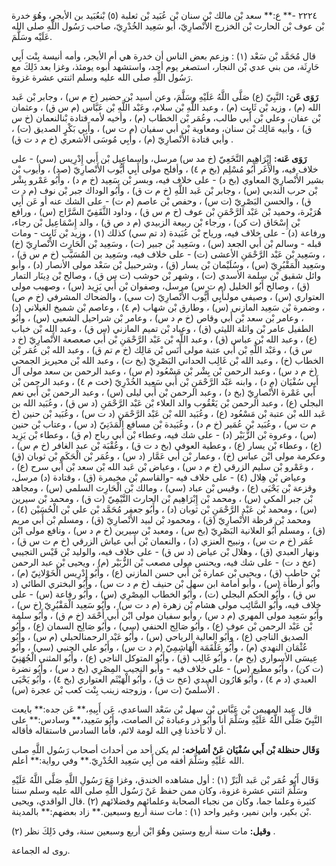 ٢٢٢٤ -** ع:** سعد بْن مالك بْن سنان بْن عُبَيد بْن ثعلبة (٥) بْنعُبَيد بن الأبجر، وهُوَ خدرة بْن عوف بْن الحارث بْن الخزرج الأَنْصارِيّ، أبو سَعِيد الخُدْرِيّ، صاحب رَسُول اللَّهِ صلى الله عَلَيْه وسَلَّمَ.

قال مُحَمَّد بْن سَعْد (١) : وزعم بعض الناس أن خدرة هي أم الأبجر، وأمه أنيسة بِنْت أَبِي حَارِثَة، من بني عدي بْن النجار، استصغر يوم أحد، واستشهد أبوه يومئذ، وغزا بعد ذَلِكَ مع رَسُول اللَّهِ صلى الله عليه وسلم اثنتي عشرة غزوة.

**رَوَى عَن:** النَّبِيّ (ع) صَلَّى اللَّهُ عَلَيْهِ وسَلَّمَ، وعن أسيد بْن حضير (خ م س) ، وجابر بْن عَبد الله (م) ، وزيد بْن ثَابِت (م) ، وعبد اللَّهِ بْن سلام، وعَبْد اللَّهِ بْن عَبَّاس (م س ق) ، وعثمان بْن عفان، وعلي بْن أَبي طالب، وعُمَر بْن الخطاب (م) ، وأخيه لأمه قتادة بْنالنعمان (خ س ق) ، وأبيه مَالِك بْن سنان، ومعاوية بْن أبي سفيان (م ت س) ، وأَبِي بَكْرٍ الصديق (ت) ، وأبي قتادة الأَنْصارِيّ (م) ، وأَبِي مُوسَى الأشعري (خ م د ت ق) .

**رَوَى عَنه:** إِبْرَاهِيم النَّخَعِيّ (خ مد س) مرسل، وإسماعيل بْن أَبي إِدْرِيس (سي) - على خلاف فيه، والأَغَر أَبُو مُسْلِم (بخ م ٤) ، وأفلح مولى أَبِي أَيُّوب الأَنْصارِيّ (صد) ، وأيوب بْن بشير الأَنْصارِيّ المعاوي (بخ د) - على خلاف فيه، وبسر بْن سَعِيد (خ م د) ، وأَبُو عَمْرو بِشْر بْن حرب الندبي (س) ، وجابر بْن عَبد اللَّهِ (خ م ت ق) ، وأَبُو الوداك جبر بْن نوف (م د ت ق) ، والحسن البَصْرِيّ (ت س) ، وحفص بْن عاصم (م ت) - على الشك عنه أو عَن أَبِي هُرَيْرة، وحميد بْن عَبْد الرَّحْمَنِ بْن عوف (خ م س ق) ، وداود الثَّقَفِيّ السَّرَّاج (س) ، ورافع بْن إِسْحَاق (ت كن) ، ورجاء بْن ربيعة الزبيدي (م د ص ق) ، والد إِسْمَاعِيل بْن رجاء، ورفاعة (د) - على خلاف فيه، ورياح بْن عُبَيدة (د تم سي) كذلك (١) ، وزيد بْن ثَابِت - ومات قبله - وسالم بْن أَبي الجعد (س) ، وسَعِيد بْن جبير (ت) ، وسَعِيد بْن الْحَارِث الأَنْصارِيّ (خ) ، وسَعِيد بْن عَبْد الرَّحْمَنِ الأعشى (ت) - على خلاف فيه، وسَعِيد بن المُسَيَّب (خ م س ق) ، وسَعِيد الْمَقْبُرِيّ (س) ، وسُلَيْمان بْن يسار (ق) ، وشرحبيل بْن سَعْد مولى الأنصار (د) ، وأبو وائل شقيق بْن سلمة الأسدي (ت) ، وشهر بْن حوشب (ت س ق) ، وصالح بْن دِينَار التمار (ق) ، وصالح أَبُو الخليل (م ت س) مرسل، وصفوان بْن أَبي يَزِيد (س) ، وصهيب مولى العتواري (س) ، وصيفي مولىأَبِي أَيُّوب الأَنْصارِيّ (ت سي) ، والضحاك المشرفي (خ م ص) ، وضمرة بْن سَعِيد المازني (س) ، وطارق بْن شهاب (م ٤) ، وعاصم بْن شميخ الغيلاني (د) ، وعامر بْن سعد بْن أَبي وقاص (خ م د س) ، وعامر بْن شراحيل الشعبي (س) ، وأَبُو الطفيل عامر بْن واثلة الليثي (ق) ، وعباد بْن تميم المازني (س ق) ، وعبد الله بْن خباب (ع) ، وعبد الله بْن عباس (ق) ، وعبد اللَّه بْن عَبْد الرَّحْمَنِ بْن أَبي صعصعة الأَنْصارِيّ (خ د س ق) ، وعَبْد اللَّهِ بْن أَبي عتبة مولى أَنَس بْن مَالِك (خ م تم ق) ، وعبد الله بْن عُمَر بْن الخطاب (خ) ، وعبد الله بْن غَالِب الحداني البَصْرِيّ (بخ ت) ، وعبد الله بْن محيريز الجمحي (خ م د س) ، وعبد الرحمن بْن بِشْر بْن مَسْعُود (م س) ، وعبد الرحمن بن سعد مولى آل أَبِي سُفْيَان (م د) ، وابنه عَبْد الرَّحْمَنِ بْن أَبي سَعِيد الخُدْرِيّ (خت م ٤) ، وعبد الرحمن بْن أَبي عَمْرة الأَنْصارِيّ (بخ د) ، وعبد الرحمن بْن أَبي ليلى (س) ، وعبد الرحمن بْن أَبي نعم البجلي (ع) ، وعبد الرحمن بْن يَعْقُوب والد العلاء بْن عَبْد الرَّحْمَنِ (د س ق) ، وعُبَيد الله بن عَبد الله بْن عتبة بْن مَسْعُود (ع) ، وعُبَيد الله بْن عَبْد الرَّحْمَنِ (د ت س) ، وعُبَيد بْن حنين (خ م ت س) ، وعُبَيد بْن عُمَير (خ م د) ، وعُبَيدة بْن مسافع الْمَدَنِيّ (د س) ، وعتاب بْن حنين (س) ، وعروة بْن الزُّبَيْر (د) - على شك فيه، وعطاء بْن أَبي رباح (م ق) ، وعطاء بْن يَزِيد (ع) ، وعطاء بْن يسار (ع) ، وعطية العوفي (بخ د ت ق) ، وعُقْبَة بْن عبد الغافر (خ م س) ، وعكرمة مولى ابْن عباس (خ) ، وعمار بْن أَبي عَمَّار (د س) ، وعُمَر بْن الْحَكَمِ بْن ثوبان (ق) ، وعَمْرو بْن سليم الزرقي (خ م د س) ، وعياض بْن عَبد الله بْن سعد بْن أَبي سرح (ع) ، وعياض بْن هِلال (٤) - على خلاف فيه -والقاسم بْن مخيمرة (ق) ، وقتادة (د) مرسل، وقزعة بْن يَحْيَى (ع) ، وقيس بْن عباد (سي) ، ومالك بْن الْحَارِث السلمي (س) ، ومجاهد بْن جبر المكي (س) ، ومحمد بْن إِبْرَاهِيم بْن الحارث التَّيْمِيّ (ت ق) ، ومحمد بْن سيرين (س) ، ومحمد بْن عَبْد الرَّحْمَنِ بْن ثوبان (د) ، وأَبُو جعفر مُحَمَّد بْن علي بْن الْحُسَيْن (٤) ، ومحمد بْن قرظة الأَنْصارِيّ (ق) ، ومحمود بْن لبيد الأَنْصارِيّ (ق) ، ومسلم بْن أَبي مريم (ق) ، ومسلم أَبُو العلانية البَصْرِيّ (بخ س) ، ومعبد بْن سيرين (خ م د س) ، ونافع مولى ابْن عُمَر (خ م ت س) ، ونبيح العنزي (د) ، والنعمان بْن أَبي عياش الزرقي (خ م ت س ق) ، ونهار العبدي (ق) ، وهلال بْن عياض (د س ق) - على خلاف فيه، والوليد بْن قَيْس التجيبي (عخ د ت) - على شك فيه، ويحنس مولى مصعب بْن الزُّبَيْر (م) ، ويحيى بْن عبد الرحمن بْن حاطب (ق) ، ويحيى بْن عمارة بْن أَبي حسن المازني (ع) ، وأَبُو إِدْرِيس الْخَوْلانِيّ (م) ، وأَبُو أرطأة (س) ، وأبو أمامة ابن سهل بْن حنيف (خ م د ت س) ، وأَبُو البختري الطائي (د س ق) ، وأَبُو الحكم البجلي (ت) ، وأَبُو الخطاب المِصْرِي (س) ، وأَبُو رفاعة (س) - على خلاف فيه، وأَبُو السَّائِب مولى هشام بْن زهرة (م د ت س) ، وأَبُو سَعِيد الْمَقْبُرِيّ (خ س) ، وأَبُو سَعِيد مولى المهري (م د س) ، وأبو سفيان مولى ابْن أَبي أَحْمَد (خ م ق) ، وأَبُو سلمة بْن عَبْد الرحمن بْن عوف (ع) ، وأَبُو صَالِح الحنفي (سي) ، وأَبُو صَالِح السمان (ع) ، وأَبُو الصديق الناجي (ع) ، وأَبُو العالية الرياحي (س) ، وأَبُو عَبْد الرحمنالحبلي (م س) ، وأَبُو عُثْمَان النهدي (م) ، وأَبُو عَلْقَمَة الْهَاشِمِيّ (م د ت س) ، وأَبُو علي الجنبي (سي) ، وأَبُو عِيسَى الأسواري (بخ م) ، وأَبُو غَالِب (ق) ، وأَبُو المتوكل الناجي (ع) ، وأَبُو المثنى الْجُهَنِيّ (ت كن) ، وأَبُو مطيع (س) - على خلاف فيه - وأبو النجيب المِصْرِي (بخ د س) ، وأَبُو نضرة العبدي (د م ٤) ، وأَبُو هَارُون العبدي (عخ ت ق) ، وأَبُو الْهَيْثَم العتواري (بخ ٤) ، وأَبُو يَحْيَى الأَسلميّ (ت س) ، وزوجته زينب بِنْت كعب بْن عجرة (س) .

قال عبد المهيمن بْن عَبَّاس بْن سهل بْن سَعْد الساعدي، عَن أَبِيهِ،** عَن جده:** بايعت النَّبِيّ صَلَّى اللَّهُ عَلَيْهِ وسَلَّمَ أنا وأَبُو ذر وعبادة بْن الصامت، وأَبُو سَعِيد،** وسادس:** على أن لا تأخذنا فِي الله لومة لائم، فأما السادس فاستقاله فأقاله.

**وَقَال حنظلة بْن أَبي سُفْيَان عَنْ أشياخه:** لم يكن أحد من أحداث أصحاب رَسُول اللَّهِ صلى الله عَلَيْهِ وسَلَّمَ أفقه من أَبِي سَعِيد الخُدْرِيّ.** وفي رواية:** أعلم.

وَقَال أَبُو عُمَر بْن عَبد الْبَرِّ (١) : أول مشاهده الخندق، وغزا مَعَ رَسُولِ اللَّهِ صَلَّى اللَّهُ عَلَيْهِ وسَلَّمَ اثنتي عشرة غزوة، وكان ممن حفظ عَنْ رَسُول اللَّهِ صلى الله عليه وسلم سننا كثيرة وعلما جما، وكان من نجباء الصحابة وعلمائهم وفضلائهم (٢) .قال الواقدي، ويحيى بْن بكير، وابن نمير، وغير واحد (١) : مات سنة أربع وسبعين.** زاد بعضهم:** بالمدينة.

**وقيل:** مات سنة أربع وستين وهُوَ ابْن أربع وسبعين سنة، وفي ذَلِكَ نظر (٢) .

روى له الجماعة.